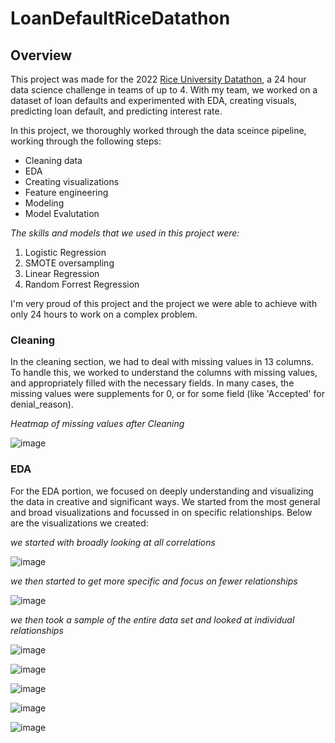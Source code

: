 # LoanDefaultRiceDatathon
## Overview
This project was made for the 2022 [Rice University Datathon](https://datathon.rice.edu), a 24 hour data science challenge in teams of up to 4. With my team, we worked on a dataset of loan defaults and experimented with EDA, creating visuals, predicting loan default, and predicting interest rate.

In this project, we thoroughly worked through the data sceince pipeline, working through the following steps: 
- Cleaning data
- EDA
- Creating visualizations
- Feature engineering
- Modeling
- Model Evalutation

*The skills and models that we used in this project were:*
1. Logistic Regression
2. SMOTE oversampling
3. Linear Regression
4. Random Forrest Regression

I'm very proud of this project and the project we were able to achieve with only 24 hours to work on a complex problem.

### Cleaning
In the cleaning section, we had to deal with missing values in 13 columns. To handle this, we worked to understand the columns with missing values, and appropriately filled with the necessary fields. In many cases, the missing values were supplements for 0, or for some field (like 'Accepted' for denial_reason).

*Heatmap of missing values after Cleaning*


![image](https://user-images.githubusercontent.com/98669438/192009920-79a3b5ea-0ca0-4ffb-88c4-df07f14b490b.png)

### EDA
For the EDA portion, we focused on deeply understanding and visualizing the data in creative and significant ways. We started from the most general and broad visualizations and focussed in on specific relationships. Below are the visualizations we created:

*we started with broadly looking at all correlations*

![image](https://user-images.githubusercontent.com/98669438/192011270-3403b70d-4eef-482f-88f8-c3c41a7c8d7a.png)

*we then started to get more specific and focus on fewer relationships*

![image](https://user-images.githubusercontent.com/98669438/192011345-2cf90af2-62d8-4b8b-a3a2-e4c6eeef18e4.png)

*we then took a sample of the entire data set and looked at individual relationships*

![image](https://user-images.githubusercontent.com/98669438/192011748-67135abc-1242-4374-aa26-d87fe2ce28ba.png)

![image](https://user-images.githubusercontent.com/98669438/192011787-4d6faedf-8be5-41cf-b464-1530acc1367a.png)

![image](https://user-images.githubusercontent.com/98669438/192011886-6507a2b7-7dfd-46da-95fc-f6ebd9915431.png)

![image](https://user-images.githubusercontent.com/98669438/192011837-0f2dd48a-6d55-4980-9bc1-03a40c1aea7a.png)

![image](https://user-images.githubusercontent.com/98669438/192011977-1c7d6fa0-c071-4041-be2d-2fd46936224e.png)






